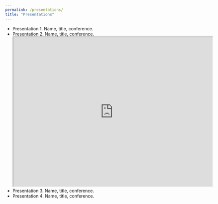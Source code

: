 ```yaml
---
permalink: /presentations/
title: "Presentations"
---
```


- Presentation 1. Name, title, conference.
- Presentation 2. Name, title, conference.
  <iframe src="https://drive.google.com/file/d/1hV9BVtVDBC5gtNOWmx8Jp_QJTAuSSTQs/preview" width="640" height="480" allow="autoplay"></iframe>
- Presentation 3. Name, title, conference.
- Presentation 4. Name, title, conference.
